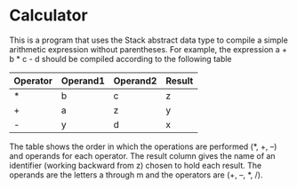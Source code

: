 # Calculator

This is a program that uses the Stack abstract data type to compile a simple arithmetic expression without
parentheses. For example, the expression
                                                  a + b * c - d
should be compiled according to the following table

| Operator | Operand1 | Operand2 | Result |
|----------|----------|----------|--------|
|    *     |     b    |    c     |    z   |
|    +     |     a    |    z     |    y   |
|    -     |     y    |    d     |    x   |
    
The table shows the order in which the operations are performed (*, +, –) and operands for each operator. The
result column gives the name of an identifier (working backward from z) chosen to hold each result. The operands 
are the letters a through m and the operators are (+, –, *, /). 

